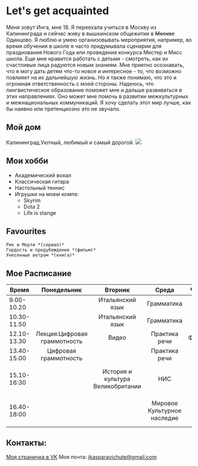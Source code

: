 # Let's get acquainted
Меня зовут Инга, мне 18. Я переехала учиться в Москву из Калининграда и сейчас живу в вышкинском общежитии в ~~Москве~~ Одинцово. Я люблю и умею организовывать мероприятия, например, во время обучения в школе я часто придумывала сценарии  для празднования Нового Года или проведения конкурса Мистер и Мисс школа. Еще мне нравится работать с детьми - смотреть, как их счастливые лица радуются новым знаниям. Мне приятно осознавать, что я могу дать детям что-то новое и интересное - то, что возможно повлияет на их дальнейшую жизнь. Но я также понимаю, что это и огромная ответственность с моей стороны. Надеюсь, что лингвистическое образование поможет мне и дальше развиваться в этих направлениях. Оно может мне помочь в развитии межкультурных и межнациональных коммуникаций. Я хочу сделать этот мир лучше, как бы наивно или претенциозно это не звучало.
## Мой дом
Калининград.Уютный, любимый и самый дорогой.
![](https://upload.wikimedia.org/wikipedia/commons/0/05/Kaliningrad_Montage_%282016%29.png)
## Мои хобби
- Академический вокал
- Классическая гитара 
- Настольный теннис 
- Игрушки на моем компе:
    * Skyrim
    * Dota 2
    * Life is stange
      
## Favourites
    Рик и Морти *(сериал)*
    Гордость и предубеждение *(фильм)*
    Унесенные ветром *(книга)*
    
    
    
   
## Мое Расписание 

Время|Понедельник|Вторник|Среда|Четверг|Пятница|Cуббота
---|:---:|:---:|:---:|:---:|:---:|:---:
9.00-10.20 | |Итальянский язык |Грамматика| | | |
10.30-11.50| |Итальянский язык |Грамматика| | | |
12.10-13.30|Лекция:Цифровая граммотность|Видео|Практика речи|Фонетика| |Латинский язык
13.40-15.00|Цифровая граммотность| |Практика речи| |Итальянский язык | |
15.10-16:30| |История и культура Великобритании|НИС| |Лекция: Мировое Культурное наследие| |
16.40-18:00| | |Мировое Культурное наследие| |Лекция: История и культура Великобритании| |

## Контакты:
[Моя страничка в VK](https://vk.com/id180386057)
Моя почта: <ikasparavichute@gmail.com>
